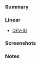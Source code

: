 ### Summary

<!-- Always provide a brief summary of the changes made in this pull request. -->

### Linear

<!-- A link to related Linear issues. -->
<!-- Remove if not applicable. -->

- [DEV-ID](https://linear.app/84000/issue/DEV-ID)

### Screenshots

<!-- Add a screenshot or two to demonstrate the changes made. -->
<!-- Remove if not applicable. -->

### Notes

<!-- Add any additional notes or context about the pull request here. -->
<!-- Remove if not applicable. -->
